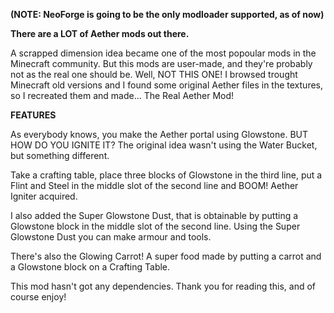 **(NOTE: NeoForge is going to be the only modloader supported, as of now)**
 

 

**There are a LOT of Aether mods out there.**

 

A scrapped dimension idea became one of the most popoular mods in the Minecraft community. But this mods are user-made, and they're probably not as the real one should be. Well, NOT THIS ONE! I browsed trought Minecraft old versions and I found some original Aether files in the textures, so I recreated them and made... The Real Aether Mod!

**FEATURES**

As everybody knows, you make the Aether portal using Glowstone. BUT HOW DO YOU IGNITE IT? The original idea wasn't using the Water Bucket, but something different.

Take a crafting table, place three blocks of Glowstone in the third line, put a Flint and Steel in the middle slot of the second line and BOOM! Aether Igniter acquired.

I also added the Super Glowstone Dust, that is obtainable by putting a Glowstone block in the middle slot of the second line. Using the Super Glowstone Dust you can make armour and tools.

There's also the Glowing Carrot! A super food made by putting a carrot and a Glowstone block on a Crafting Table.



This mod hasn't got any dependencies. Thank you for reading this, and of course enjoy!
